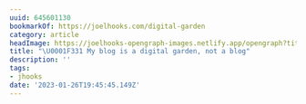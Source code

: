 ```yaml
---
uuid: 645601130
bookmarkOf: https://joelhooks.com/digital-garden
category: article
headImage: https://joelhooks-opengraph-images.netlify.app/opengraph?title=%F0%9F%8C%B1%20My%20blog%20is%20a%20digital%20garden%2C%20not%20a%20blog&author=https%3A%2F%2Ftwitter.com%2Fjhooks&v=420
title: "\U0001F331 My blog is a digital garden, not a blog"
description: ''
tags:
- jhooks
date: '2023-01-26T19:45:45.149Z'
---
```



